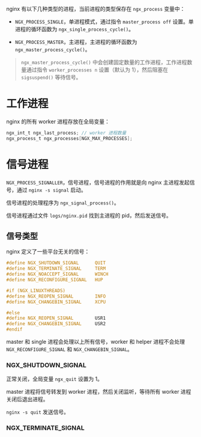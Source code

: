 nginx 有以下几种类型的进程，当前进程的类型保存在 `ngx_process` 变量中：

- `NGX_PROCESS_SINGLE`，单进程模式，通过指令 `master_process off` 设置。单进程的循环函数为 `ngx_single_process_cycle()`。

- `NGX_PROCESS_MASTER`，主进程，主进程的循环函数为 `ngx_master_process_cycle()`。

> `ngx_master_process_cycle()` 中会创建固定数量的工作进程，工作进程数量通过指令 `worker_processes n` 设置（默认为 1），然后阻塞在 `sigsuspend()` 等待信号。

# 工作进程

nginx 的所有 worker 进程存放在全局变量：

```c
ngx_int_t ngx_last_process; // worker 进程数量
ngx_process_t ngx_processes[NGX_MAX_PROCESSES];
```

# 信号进程

`NGX_PROCESS_SIGNALLER`，信号进程，信号进程的作用就是向 nginx 主进程发起信号，通过 `nginx -s signal` 启动。

信号进程的处理程序为 `ngx_signal_process()`。

信号进程通过文件 `logs/nginx.pid` 找到主进程的 pid，然后发送信号。

## 信号类型

nginx 定义了一些平台无关的信号：

```c
#define NGX_SHUTDOWN_SIGNAL      QUIT
#define NGX_TERMINATE_SIGNAL     TERM
#define NGX_NOACCEPT_SIGNAL      WINCH
#define NGX_RECONFIGURE_SIGNAL   HUP

#if (NGX_LINUXTHREADS)
#define NGX_REOPEN_SIGNAL        INFO
#define NGX_CHANGEBIN_SIGNAL     XCPU

#else
#define NGX_REOPEN_SIGNAL        USR1
#define NGX_CHANGEBIN_SIGNAL     USR2
#endif
```

master 和 single 进程会处理以上所有信号，worker 和 helper 进程不会处理 `NGX_RECONFIGURE_SIGNAL` 和 `NGX_CHANGEBIN_SIGNAL`。

### NGX_SHUTDOWN_SIGNAL

正常关闭，全局变量 `ngx_quit` 设置为 1。

master 进程将信号转发到 worker 进程，然后关闭监听，等待所有 worker 进程关闭后退出进程。

`nginx -s quit` 发送信号。

### NGX_TERMINATE_SIGNAL
